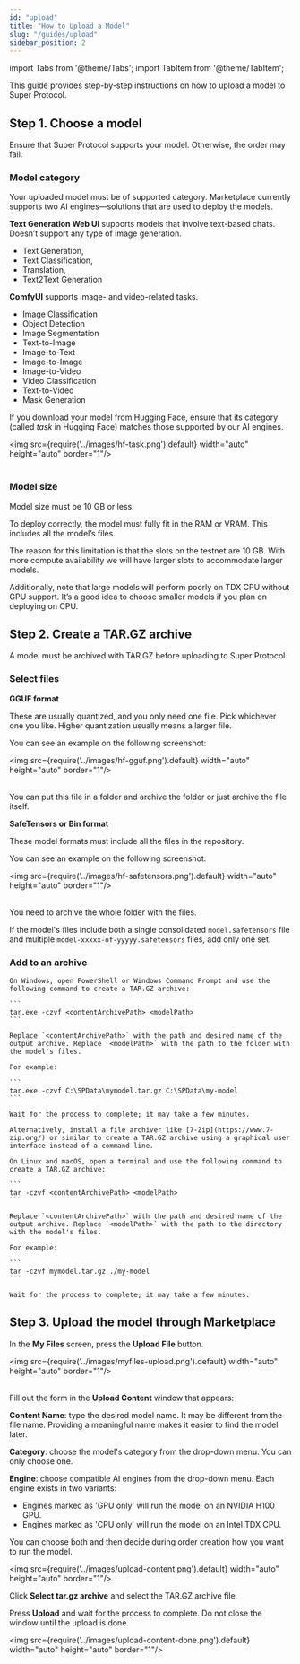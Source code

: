 ```yaml
---
id: "upload"
title: "How to Upload a Model"
slug: "/guides/upload"
sidebar_position: 2
---
```


import Tabs from '@theme/Tabs';
import TabItem from '@theme/TabItem';

This guide provides step-by-step instructions on how to upload a model to Super Protocol.

## Step 1. Choose a model

Ensure that Super Protocol supports your model. Otherwise, the order may fail.

### Model category

Your uploaded model must be of supported category. Marketplace currently supports two AI engines—solutions that are used to deploy the models.

**Text Generation Web UI** supports models that involve text-based chats. Doesn’t support any type of image generation.

- Text Generation,
- Text Classification,
- Translation,
- Text2Text Generation

**ComfyUI** supports image- and video-related tasks.

- Image Classification
- Object Detection
- Image Segmentation
- Text-to-Image
- Image-to-Text
- Image-to-Image
- Image-to-Video
- Video Classification
- Text-to-Video
- Mask Generation

If you download your model from Hugging Face, ensure that its category (called _task_ in Hugging Face) matches those supported by our AI engines.

<img src={require('../images/hf-task.png').default} width="auto" height="auto" border="1"/>
<br/>
<br/>

### Model size

Model size must be 10 GB or less.

To deploy correctly, the model must fully fit in the RAM or VRAM. This includes all the model’s files. 

The reason for this limitation is that the slots on the testnet are 10 GB. With more compute availability we will have larger slots to accommodate larger models.

Additionally, note that large models will perform poorly on TDX CPU without GPU support. It’s a good idea to choose smaller models if you plan on deploying on CPU.

## Step 2. Create a TAR.GZ archive

A model must be archived with TAR.GZ before uploading to Super Protocol.

### Select files

**GGUF format**

These are usually quantized, and you only need one file. Pick whichever one you like. Higher quantization usually means a larger file.

You can see an example on the following screenshot:

<img src={require('../images/hf-gguf.png').default} width="auto" height="auto" border="1"/>
<br/>
<br/>

You can put this file in a folder and archive the folder or just archive the file itself.

**SafeTensors or Bin format**

These model formats must include all the files in the repository.

You can see an example on the following screenshot:

<img src={require('../images/hf-safetensors.png').default} width="auto" height="auto" border="1"/>
<br/>
<br/>

You need to archive the whole folder with the files.

If the model's files include both a single consolidated `model.safetensors` file and multiple `model-xxxxx-of-yyyyy.safetensors` files, add only one set.

### Add to an archive

<Tabs>
  <TabItem value="windows" label="Windows" default>

    On Windows, open PowerShell or Windows Command Prompt and use the following command to create a TAR.GZ archive:

    ```
    tar.exe -czvf <contentArchivePath> <modelPath>
    ```

    Replace `<contentArchivePath>` with the path and desired name of the output archive. Replace `<modelPath>` with the path to the folder with the model's files.

    For example:

    ```
    tar.exe -czvf C:\SPData\mymodel.tar.gz C:\SPData\my-model
    ```

    Wait for the process to complete; it may take a few minutes.

    Alternatively, install a file archiver like [7-Zip](https://www.7-zip.org/) or similar to create a TAR.GZ archive using a graphical user interface instead of a command line.

  </TabItem>
  <TabItem value="linux" label="Linux and macOS">

    On Linux and macOS, open a terminal and use the following command to create a TAR.GZ archive:

    ```
    tar -czvf <contentArchivePath> <modelPath>
    ```

    Replace `<contentArchivePath>` with the path and desired name of the output archive. Replace `<modelPath>` with the path to the directory with the model's files.

    For example:

    ```
    tar -czvf mymodel.tar.gz ./my-model
    ```

    Wait for the process to complete; it may take a few minutes.

  </TabItem>
</Tabs>

## Step 3. Upload the model through Marketplace

In the **My Files** screen, press the **Upload File** button. 

<img src={require('../images/myfiles-upload.png').default} width="auto" height="auto" border="1"/>
<br/>
<br/>

Fill out the form in the **Upload Content** window that appears:

**Content Name**: type the desired model name. It may be different from the file name. Providing a meaningful name makes it easier to find the model later.

**Category**: choose the model's category from the drop-down menu. You can only choose one.

**Engine**: choose compatible AI engines from the drop-down menu. Each engine exists in two variants:

- Engines marked as 'GPU only' will run the model on an NVIDIA H100 GPU.
- Engines marked as 'CPU only' will run the model on an Intel TDX CPU.

You can choose both and then decide during order creation how you want to run the model. 

<img src={require('../images/upload-content.png').default} width="auto" height="auto" border="1"/>
<br/>

Click **Select tar.gz archive** and select the TAR.GZ archive file.

Press **Upload** and wait for the process to complete. Do not close the window until the upload is done.

<img src={require('../images/upload-content-done.png').default} width="auto" height="auto" border="1"/>
<br/>